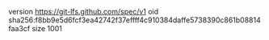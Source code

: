 version https://git-lfs.github.com/spec/v1
oid sha256:f8bb9e5d6fcf3ea42742f37effff4c910384daffe5738390c861b08814faa3cf
size 1001
